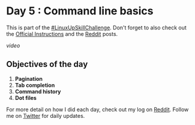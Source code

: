 # Day 5 : Command line basics

This is part of the [#LinuxUpSkillChallenge](../challenges/linux-upskill.html). Don't forget to also check out the [Official Instructions](https://github.com/snori74/linuxupskillchallenge/blob/master/05.md) and the [Reddit](https://www.reddit.com/r/linuxupskillchallenge/comments/jopvbf/day_5_more_or_less/) posts.

*video*

## Objectives of the day
1. **Pagination**
2. **Tab completion**
3. **Command history**
4. **Dot files**

For more detail on how I did each day, check out my log on [Reddit](https://www.reddit.com/user/livia2lima). Follow me on [Twitter](https://twitter.com/search?q=%23LinuxUpSkillChallenge%20%40livialimatweets&src=typed_query&f=live) for daily updates.
